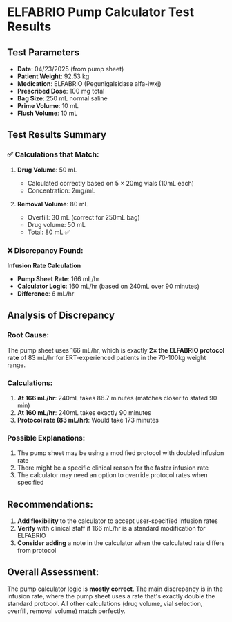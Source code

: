 # ELFABRIO Pump Calculator Test Results

## Test Parameters
- **Date**: 04/23/2025 (from pump sheet)
- **Patient Weight**: 92.53 kg
- **Medication**: ELFABRIO (Pegunigalsidase alfa-iwxj)
- **Prescribed Dose**: 100 mg total
- **Bag Size**: 250 mL normal saline
- **Prime Volume**: 10 mL
- **Flush Volume**: 10 mL

## Test Results Summary

### ✅ Calculations that Match:
1. **Drug Volume**: 50 mL
   - Calculated correctly based on 5 × 20mg vials (10mL each)
   - Concentration: 2mg/mL

2. **Removal Volume**: 80 mL
   - Overfill: 30 mL (correct for 250mL bag)
   - Drug volume: 50 mL
   - Total: 80 mL ✅

### ❌ Discrepancy Found:
**Infusion Rate Calculation**
- **Pump Sheet Rate**: 166 mL/hr
- **Calculator Logic**: 160 mL/hr (based on 240mL over 90 minutes)
- **Difference**: 6 mL/hr

## Analysis of Discrepancy

### Root Cause:
The pump sheet uses 166 mL/hr, which is exactly **2× the ELFABRIO protocol rate** of 83 mL/hr for ERT-experienced patients in the 70-100kg weight range.

### Calculations:
1. **At 166 mL/hr**: 240mL takes 86.7 minutes (matches closer to stated 90 min)
2. **At 160 mL/hr**: 240mL takes exactly 90 minutes
3. **Protocol rate (83 mL/hr)**: Would take 173 minutes

### Possible Explanations:
1. The pump sheet may be using a modified protocol with doubled infusion rate
2. There might be a specific clinical reason for the faster infusion rate
3. The calculator may need an option to override protocol rates when specified

## Recommendations:
1. **Add flexibility** to the calculator to accept user-specified infusion rates
2. **Verify** with clinical staff if 166 mL/hr is a standard modification for ELFABRIO
3. **Consider adding** a note in the calculator when the calculated rate differs from protocol

## Overall Assessment:
The pump calculator logic is **mostly correct**. The main discrepancy is in the infusion rate, where the pump sheet uses a rate that's exactly double the standard protocol. All other calculations (drug volume, vial selection, overfill, removal volume) match perfectly.